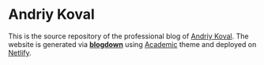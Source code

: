 # Andriy Koval

This is the source repository of the professional blog of [Andriy Koval](http://andriy.rbind.io/). The website is generated via [**blogdown**](https://github.com/rstudio/blogdown) using [Academic](https://themes.gohugo.io/academic/) theme and deployed on [Netlify](https://www.netlify.com).


